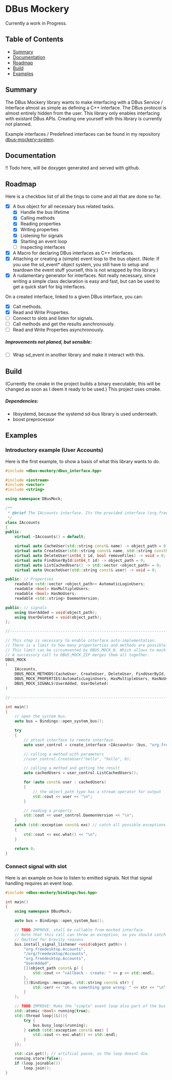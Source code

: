 # DBus Mockery

Currently a work in Progress.

## Table of Contents
* [Summary](#Summary)
* [Documentation](#Documentation)
* [Roadmap](#Roadmap)
* [Build](#Build)
* [Examples](#Examples)

## Summary
The DBus Mockery library wants to make interfacing with a DBus Service / Interface almost as simple as defining a C++ interface.
The DBus protocol is almost entirely hidden from the user. 
This library only enables interfacing with existant DBus APIs. Creating one yourself with this library is currently not planned.

Example interfaces / Predefined interfaces can be found in my repository [dbus-mockery-system]("https://github.com/5cript/dbus-mockery-system").

## Documentation
!! Todo here, will be doxygen generated and served with github.

## Roadmap
Here is a checkbox list of all the tings to come and all that are done so far.

- [x] A bus object for all necessary bus related tasks.
    - [x] Handle the bus lifetime
    - [x] Calling methods
    - [x] Reading properties
    - [x] Writing properties
    - [x] Listening for signals
    - [x] Starting an event loop
    - [ ] Inspecting interfaces
- [x] A Macro for declaring DBus interfaces as C++ interfaces.
- [x] Attaching or creating a (simple) event loop to the bus object.
(Note: If you use the sd_event* object system, you still have to setup and teardown the event stuff yourself, this is not wrapped by this library.)
- [x] A rudamentary generator for interfaces. Not really necessary, since writing a simple class declaration is easy and fast, but can be used to get a quick start for big interfaces.

On a created interface, linked to a given DBus interface, you can:
- [x] Call methods.
- [x] Read and Write Properties.
- [ ] Connect to slots and listen for signals.
- [ ] Call methods and get the results asnchronously.
- [ ] Read and Write Properties asynchronously.

##### Improvements not planed, but sensible:
- [ ] Wrap sd_event in another library and make it interact with this.

## Build
(Currently the cmake in the project builds a binary executable, this will be changed as soon as I deem it ready to be used.)
This project uses cmake.
##### Dependencies:
- libsystemd, because the systemd sd-bus library is used underneath.
- boost preprocessor

## Examples
### Introductory example (User Accounts)
Here is the first example, to show a basis of what this library wants to do.
```C++
#include <dbus-mockery/dbus_interface.hpp>

#include <iostream>
#include <vector>
#include <string>

using namespace DBusMock;

/**
 * @brief The IAccounts interface. Its the provided interface (org.freedesktop.Accounts) as a C++ class.
 */
class IAccounts
{
public:
    virtual ~IAccounts() = default;

    virtual auto CacheUser(std::string const& name) -> object_path = 0;
    virtual auto CreateUser(std::string const& name, std::string const& fullname, int32_t accountType) -> object_path = 0;
    virtual auto DeleteUser(int64_t id, bool removeFiles) -> void = 0;
    virtual auto FindUserById(int64_t id) -> object_path = 0;
    virtual auto ListCachedUsers() -> std::vector <object_path> = 0;
    virtual auto UncacheUser(std::string const& user) -> void = 0;

public: // Properties
    readable <std::vector <object_path>> AutomaticLoginUsers;
    readable <bool> HasMultipleUsers;
    readable <bool> HasNoUsers;
    readable <std::string> DaemonVersion;

public: // signals
    using UserAdded = void(object_path);
    using UserDeleted = void(object_path);
};

//----------------------------------------------------------------------------------------

// This step is necessary to enable interface auto-implementation.
// There is a limit to how many properterties and methods are possible. (currently either 64 or 255 each, haven't tried, assume 64)
// This limit can be circumvented by DBUS_MOCK_N. Which allows to mock the same interface more than once.
// A successory call to DBUS_MOCK_ZIP merges them all together.
DBUS_MOCK
(
    IAccounts,
    DBUS_MOCK_METHODS(CacheUser, CreateUser, DeleteUser, FindUserById, ListCachedUsers, UncacheUser),
    DBUS_MOCK_PROPERTIES(AutomaticLoginUsers, HasMultipleUsers, HasNoUsers, DaemonVersion),
    DBUS_MOCK_SIGNALS(UserAdded, UserDeleted)
)

//----------------------------------------------------------------------------------------

int main()
{
    // open the system bus.
    auto bus = Bindings::open_system_bus();

    try
    {
        // attach interface to remote interface.
        auto user_control = create_interface <IAccounts> (bus, "org.freedesktop.Accounts", "/org/freedesktop/Accounts", "org.freedesktop.Accounts");

        // calling a method with parameters
        //user_control.CreateUser("hello", "hello", 0);

        // calling a method and getting the result
        auto cachedUsers = user_control.ListCachedUsers();

        for (auto const& user : cachedUsers)
        {
            // the object_path type has a stream operator for output
            std::cout << user << "\n";
        }

        // reading a property
        std::cout << user_control.DaemonVersion << "\n";
    }
    catch (std::exception const& exc) // catch all possible exceptions.
    {
        std::cout << exc.what() << "\n";
    }

    return 0;
}
```

### Connect signal with slot
Here is an example on how to listen to emitted signals.
Not that signal handling requires an event loop.

```C++
#include <dbus-mockery/bindings/bus.hpp>

int main()
{
    using namespace DBusMock;

    auto bus = Bindings::open_system_bus();

    // TODO IMPROVE, shall be callable from mocked interface
    // Note that this call can throw an exception, so you should catch it.
    // Omitted for brevity reasons.
    bus.install_signal_listener <void(object path)> (
        "org.freedesktop.Accounts",
        "/org/freedesktop/Accounts",
        "org.freedesktop.Accounts",
        "UserAdded",
        [](object_path const& p) {
            std::cout << "callback - create: " << p << std::endl;
        },
        [](Bindings::message&, std::string const& str) {
            std::cerr << "oh no something gone wrong: " << str << "\n";
        }
    );

    // TODO IMPROVE: Make the "simple" event loop also part of the bus object:
    std::atomic <bool> running{true};
    std::thread loop{[&](){
        try {
            bus.busy_loop(&running);
        } catch (std::exception const& exc) {
            std::cout << exc.what() << std::endl;
        }
    }};

    std::cin.get(); // artifical pause, so the loop doesnt die.
    running.store(false);
    if (loop.joinable())
        loop.join();
}
```
